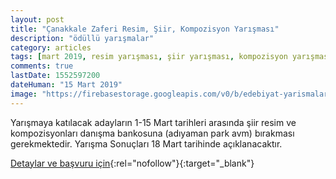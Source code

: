```yaml
---
layout: post
title: "Çanakkale Zaferi Resim, Şiir, Kompozisyon Yarışması"
description: "ödüllü yarışmalar"
category: articles
tags: [mart 2019, resim yarışması, şiir yarışması, kompozisyon yarışması]
comments: true
lastDate: 1552597200
dateHuman: "15 Mart 2019"
image: "https://firebasestorage.googleapis.com/v0/b/edebiyat-yarismalari.appspot.com/o/canakkale-resim-siir-kompozisyon.jpg?alt=media&token=77a9edc7-75a7-410b-a539-23644a3ad63c"
---
```


Yarışmaya katılacak adayların 1-15 Mart tarihleri arasında şiir resim ve kompozisyonları danışma bankosuna (adıyaman park avm) bırakması gerekmektedir. Yarışma Sonuçları 18 Mart tarihinde açıklanacaktır.

[Detaylar ve başvuru için](https://twitter.com/adiyaman_park/status/1101754378288054272?utm_source=edebiyatyarismalari.com&utm_medium=affiliate){:rel="nofollow"}{:target="_blank"}

